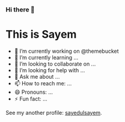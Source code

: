### Hi there 👋
# This is Sayem
- 🔭 I’m currently working on @themebucket
- 🌱 I’m currently learning ...
- 👯 I’m looking to collaborate on ...
- 🤔 I’m looking for help with ...
- 💬 Ask me about ...
- 📫 How to reach me: ...
- 😄 Pronouns: ...
- ⚡ Fun fact: ...

See my another profile: [sayedulsayem](https://github.com/sayedulsayem).
